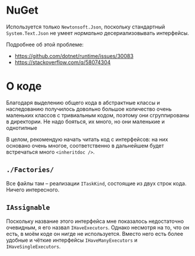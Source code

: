 # NuGet
Используется только `Newtonsoft.Json`,
поскольку стандартный `System.Text.Json` не умеет _нормально_ десериализовывать интерфейсы.

Подробнее об этой проблеме:
- https://github.com/dotnet/runtime/issues/30083
- https://stackoverflow.com/q/58074304

# О коде
Благодаря выделению общего кода в абстрактные классы и наследованию получилось довольно большое количество очень маленьких классов с тривиальным кодом, поэтому они сгруппированы в директории. Не надо бояться, их много, но они маленькие и однотипные

В целом, рекомендую начать читать код с интерфейсов: на них основано очень многое, соответственно в дальнейшем будет встречаться много `<inheritdoc />`.

## `./Factories/`
Все файлы там – реализации `ITaskKind`, состоящие из двух строк кода. Ничего интересного.

## `IAssignable`
Поскольку название этого интерфейса мне показалось недостаточно очевидным, я его назвал `IHaveExecutors`. Однако несмотря на то, что он есть, в моём коде он нигде не используется. Вместо него есть более удобные и чёткие интерфейсы `IHaveManyExecutors` и `IHaveSingleExecutors`.